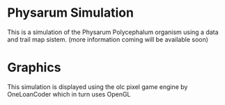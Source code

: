 # Physarum Simulation
This is a simulation of the Physarum Polycephalum organism using a data and trail map sistem. (more information coming will be available soon)

# Graphics
This simulation is displayed using the olc pixel game engine by OneLoanCoder which in turn uses OpenGL
